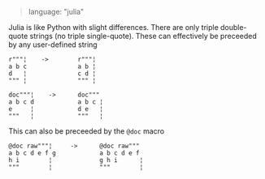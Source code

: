 > language: "julia"

Julia is like Python with slight differences. There are only triple double-quote
strings (no triple single-quote). These can effectively be preceeded by any
user-defined string

    r"""¦    ->        r"""¦
    a b c              a b ¦
    d   ¦              c d ¦
    """ ¦              """ ¦

    doc"""¦    ->      doc"""
    a b c d            a b c ¦
    e     ¦            d e   ¦
    """   ¦            """   ¦

This can also be preceeded by the `@doc` macro

    @doc raw"""¦     ->      @doc raw"""
    a b c d e f g            a b c d e f
    h i        ¦             g h i      ¦
    """        ¦             """        ¦
